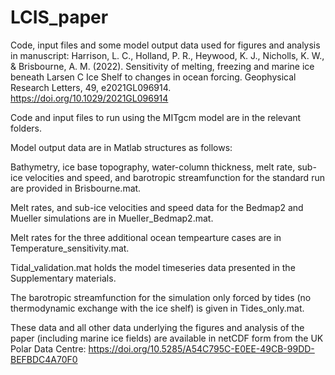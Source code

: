 # LCIS_paper
Code, input files and some model output data used for figures and analysis in manuscript: 
Harrison, L. C., Holland, P. R., Heywood, K. J., Nicholls, K. W., & Brisbourne, A. M. (2022). Sensitivity of melting, freezing and marine ice beneath Larsen C Ice Shelf to changes in ocean forcing. Geophysical Research Letters, 49, e2021GL096914. https://doi.org/10.1029/2021GL096914

Code and input files to run using the MITgcm model are in the relevant folders. 

Model output data are in Matlab structures as follows:

Bathymetry, ice base topography, water-column thickness, melt rate, sub-ice velocities and speed, and barotropic streamfunction for the standard run are provided in Brisbourne.mat.

Melt rates, and sub-ice velocities and speed data for the Bedmap2 and Mueller simulations are in Mueller_Bedmap2.mat.

Melt rates for the three additional ocean tempearture cases are in Temperature_sensitivity.mat.

Tidal_validation.mat holds the model timeseries data presented in the Supplementary materials. 

The barotropic streamfunction for the simulation only forced by tides (no thermodynamic exchange with the ice shelf) is given in Tides_only.mat.

These data and all other data underlying the figures and analysis of the paper (including marine ice fields) are available in netCDF form from the UK Polar Data Centre: https://doi.org/10.5285/A54C795C-E0EE-49CB-99DD-BEFBDC4A70F0
